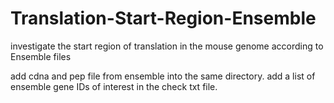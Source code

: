 # Translation-Start-Region-Ensemble
investigate the start region of translation in the mouse genome according to Ensemble files

add cdna and pep file from ensemble into the same directory. add a list of ensemble gene IDs of interest in the check txt file. 
